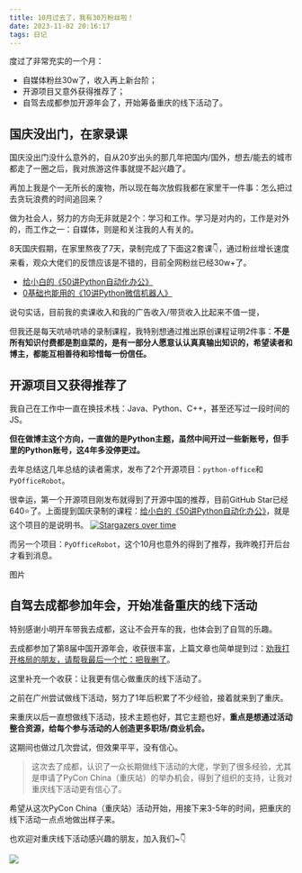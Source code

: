 ```yaml
---
title: 10月过去了，我有30万粉丝啦！
date: 2023-11-02 20:16:17
tags: 日记
---
```


度过了非常充实的一个月：
- 自媒体粉丝30w了，收入再上新台阶；
- 开源项目又意外获得推荐了；
- 自驾去成都参加开源年会了，开始筹备重庆的线下活动了。

## 国庆没出门，在家录课

国庆没出门没什么意外的，自从20岁出头的那几年把国内/国外，想去/能去的城市都走了一圈之后，我对旅游这件事就提不起兴趣了。

再加上我是个一无所长的废物，所以现在每次放假我都在家里干一件事：怎么把过去贪玩浪费的时间追回来？

做为社会人，努力的方向无非就是2个：学习和工作。学习是对内的，工作是对外的，而工作之一：自媒体，则是和关注我的人有关的。

8天国庆假期，在家里熬夜了7天，录制完成了下面这2套课👇，通过粉丝增长速度来看，观众大佬们的反馈应该是不错的，目前全网粉丝已经30w+了。

- [给小白的《50讲Python自动化办公》](https://mp.weixin.qq.com/s/VH93du82QMuPz_1V3c5a6w)
- [0基础也能用的《10讲Python微信机器人》](https://mp.weixin.qq.com/s/2fZiSQPVtDJCz0fHtqrsVA)

说句实话，目前我的卖课收入和我的广告收入/带货收入比起来不值一提，

但我还是每天吭哧吭哧的录制课程，我特别想通过推出原创课程证明2件事：**不是所有知识付费都是割韭菜的，是有一部分人愿意认认真真输出知识的，希望读者和博主，都能互相善待和珍惜每一份信任。**

## 开源项目又获得推荐了

我自己在工作中一直在换技术栈：Java、Python、C++，甚至还写过一段时间的JS。

**但在做博主这个方向，一直做的是Python主题，虽然中间开过一些新账号，但手里的Python账号，这4年多没停更过。**

去年总结这几年总结的读者需求，发布了2个开源项目：``python-office``和``PyOfficeRobot``。

很幸运，第一个开源项目刚发布就得到了开源中国的推荐，目前GitHub Star已经 640⭐了。上面提到国庆录制的课程：[给小白的《50讲Python自动化办公》](https://mp.weixin.qq.com/s/VH93du82QMuPz_1V3c5a6w)，就是这个项目的是说明书。
[![Stargazers over time](https://starchart.cc/CoderWanFeng/python-office.svg)](https://starchart.cc/CoderWanFeng/python-office)


而另一个项目：``PyOfficeRobot``，这个10月也意外的得到了推荐，我昨晚打开后台才看到消息。

图片

## 自驾去成都参加年会，开始准备重庆的线下活动

特别感谢小明开车带我去成都，这让不会开车的我，也体会到了自驾的乐趣。

去成都参加了第8届中国开源年会，收获很丰富，上篇文章也简单提到过：[劝我打开格局的朋友，请帮我最后一个忙：把我删了](https://mp.weixin.qq.com/s/KsJ5T8ynoKKDqVFWBU0xCA)。

这里补充一个收获：让我更有信心做重庆的线下活动了。

之前在广州尝试做线下活动，努力了1年后积累了不少经验，接着就来到了重庆。

来重庆以后一直想做线下活动，技术主题也好，其它主题也好，**重点是想通过活动整合资源，给每个参与活动的人创造更多职场/商业机会。**

这期间也做过几次尝试，但效果平平，没有信心。

> 这次去了成都，认识了一众长期做线下活动的大佬，学到了很多经验，尤其是申请了PyCon China（重庆站）的举办机会，得到了组织的支持，让我对重庆线下活动更有信心了。

希望从这次PyCon China（重庆站）活动开始，用接下来3-5年的时间，把重庆的线下活动一点点地做出样子来。

也欢迎对重庆线下活动感兴趣的朋友，加入我们~👇

![](https://python-office-1300615378.cos.ap-chongqing.myqcloud.com/shalong.jpg)